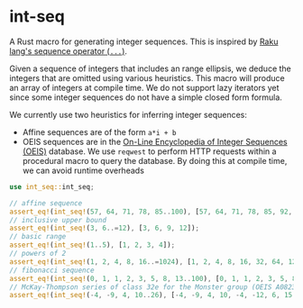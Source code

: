 # int-seq

A Rust macro for generating integer sequences. This is inspired by [Raku lang's sequence operator (`...`)](https://doc.perl6.org/language/operators#infix_...).

Given a sequence of integers that includes an range ellipsis, we deduce the
integers that are omitted using various heuristics. This macro will produce
an array of integers at compile time. We do not support lazy iterators yet
since some integer sequences do not have a simple closed form formula.

We currently use two heuristics for inferring integer sequences:

- Affine sequences are of the form `a*i + b`
- OEIS sequences are in the [On-Line Encyclopedia of Integer Sequences (OEIS)](https://oeis.org/) database. We use `reqwest` to perform HTTP requests within a procedural macro to query the database. By doing this at compile time, we can avoid runtime overheads

```rust
use int_seq::int_seq;

// affine sequence
assert_eq!(int_seq!(57, 64, 71, 78, 85..100), [57, 64, 71, 78, 85, 92, 99]);
// inclusive upper bound
assert_eq!(int_seq!(3, 6..=12), [3, 6, 9, 12]);
// basic range
assert_eq!(int_seq!(1..5), [1, 2, 3, 4]);
// powers of 2
assert_eq!(int_seq!(1, 2, 4, 8, 16..=1024), [1, 2, 4, 8, 16, 32, 64, 128, 256, 512, 1024]);
// fibonacci sequence
assert_eq!(int_seq!(0, 1, 1, 2, 3, 5, 8, 13..100), [0, 1, 1, 2, 3, 5, 8, 13, 21, 34, 55, 89]);
// McKay-Thompson series of class 32e for the Monster group (OEIS A082303).
assert_eq!(int_seq!(-4, -9, 4, 10..26), [-4, -9, 4, 10, -4, -12, 6, 15, -7, -17, 7, 19, -8, -22, 10])
```
